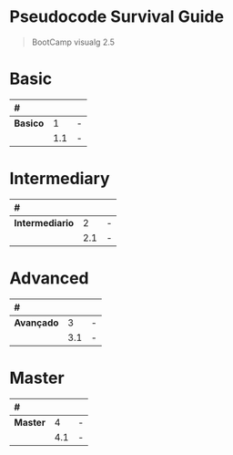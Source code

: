# Pseudocode Survival Guide
> BootCamp visualg 2.5

# Basic
| # | | |
|:---|:---|:---|
|**Basico**| 1 | - |
|      | 1.1 | - |

# Intermediary
| # | | |
|:---|:---|:---|
|**Intermediario**| 2 | - |
|      | 2.1 | - |

# Advanced
| # | | |
|:---|:---|:---|
|**Avançado**| 3 | - |
|      | 3.1 | - |

# Master
| # | | |
|:---|:---|:---|
|**Master**| 4 | - |
|      | 4.1 | - |
